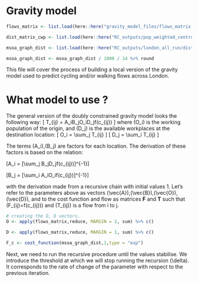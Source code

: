 Gravity model
================

``` r
flows_matrix <- list.load(here::here("gravity_model_files/flows_matrix.rds"))

dist_matrix_cwp <- list.load(here::here("RC_outputs/pop_weighted_centroids/dist_matrix_london.rds"))

msoa_graph_dist <- list.load(here::here("RC_outputs/london_all_run/dist_matrix_london.rds"))

msoa_graph_dist <- msoa_graph_dist / 1000 / 14 %>% round
```

This file will cover the process of building a local version of the
gravity model used to predict cycling and/or walking flows across
London.

# What model to use ?

The general version of the doubly constrained gravity model looks the
following way: \[ T_{ij} = A_iB_jO_iD_jf(c_{ij}) \] where \(O_i\) is the
working population of the origin, and \(D_j\) is the available
workplaces at the destination location: \[ O_i = \sum_j T_{ij} \]
\[ D_j = \sum_i T_{ij} \]

The terms \(A_i\),\(B_j\) are factors for each location. The derivation
of these factors is based on the relation:

\[A_i = [\sum_j B_jD_jf(c_{ij})]^{-1}\]

\[B_j = [\sum_i A_iO_if(c_{ij})]^{-1}\]

with the derivation made from a recursive chain with initial values 1.
Let’s refer to the parameters above as vectors
\(\vec{A}\),\(\vec{B}\),\(\vec{O}\),\(\vec{D}\), and to the cost
function and flow as matrices **F** and **T** such that
\(F_{ij}=f(c_{ij})\) and \(T_{ij}\) is a flow from i to j.

``` r
# creating the O, D vectors. 
O <- apply(flows_matrix,reduce, MARGIN = 2, sum) %>% c()

D <- apply(flows_matrix,reduce, MARGIN = 1, sum) %>% c()
```

``` r
F_c <- cost_function(msoa_graph_dist,1,type = "exp")
```

Next, we need to run the recursive procedure until the values stabilise.
We introduce the threshold at which we will stop running the recursion
\(\delta\). It corresponds to the rate of change of the parameter with
respect to the previous iteration.
